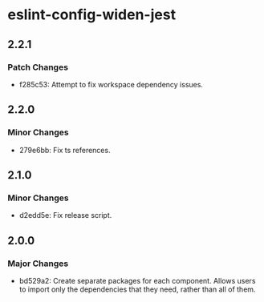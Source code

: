 # eslint-config-widen-jest

## 2.2.1

### Patch Changes

- f285c53: Attempt to fix workspace dependency issues.

## 2.2.0

### Minor Changes

- 279e6bb: Fix ts references.

## 2.1.0

### Minor Changes

- d2edd5e: Fix release script.

## 2.0.0

### Major Changes

- bd529a2: Create separate packages for each component. Allows users to import
  only the dependencies that they need, rather than all of them.

